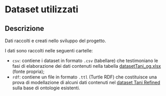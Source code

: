 # Dataset utilizzati

## Descrizione

Dati raccolti e creati nello sviluppo del progetto.

I dati sono raccolti nelle seguenti cartelle:
* `csv`: contiene i dataset in formato `.csv` (tabellare) che testimoniano le fasi di elaborazione dei dati contenuti nella tabella [datasetTani_og.xlsx](https://github.com/ggdrll/esame/blob/main/docs/fonti/datasetTani_og.xlsx) (fonte propria);
* `rdf`: contiene un file in formato `.ttl` (Turtle RDF) che costituisce una prova di modellazione di alcuni dati contenuti nel [dataset Tani Refined](https://github.com/ggdrll/esame/blob/main/data/csv/datasetTani_refined.csv) sulla base di ontologie esistenti.
